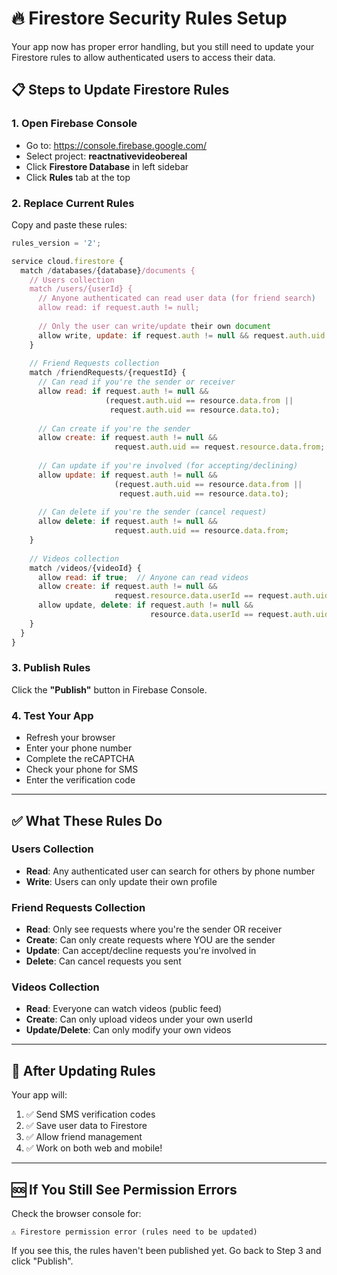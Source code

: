 # 🔥 Firestore Security Rules Setup

Your app now has proper error handling, but you still need to update your Firestore rules to allow authenticated users to access their data.

## 📋 Steps to Update Firestore Rules

### 1. Open Firebase Console
- Go to: https://console.firebase.google.com/
- Select project: **reactnativevideobereal**
- Click **Firestore Database** in left sidebar
- Click **Rules** tab at the top

### 2. Replace Current Rules

Copy and paste these rules:

```javascript
rules_version = '2';

service cloud.firestore {
  match /databases/{database}/documents {
    // Users collection
    match /users/{userId} {
      // Anyone authenticated can read user data (for friend search)
      allow read: if request.auth != null;
      
      // Only the user can write/update their own document
      allow write, update: if request.auth != null && request.auth.uid == userId;
    }
    
    // Friend Requests collection
    match /friendRequests/{requestId} {
      // Can read if you're the sender or receiver
      allow read: if request.auth != null && 
                     (request.auth.uid == resource.data.from || 
                      request.auth.uid == resource.data.to);
      
      // Can create if you're the sender
      allow create: if request.auth != null && 
                       request.auth.uid == request.resource.data.from;
      
      // Can update if you're involved (for accepting/declining)
      allow update: if request.auth != null && 
                       (request.auth.uid == resource.data.from || 
                        request.auth.uid == resource.data.to);
      
      // Can delete if you're the sender (cancel request)
      allow delete: if request.auth != null && 
                       request.auth.uid == resource.data.from;
    }
    
    // Videos collection
    match /videos/{videoId} {
      allow read: if true;  // Anyone can read videos
      allow create: if request.auth != null && 
                       request.resource.data.userId == request.auth.uid;  // Only create your own
      allow update, delete: if request.auth != null && 
                               resource.data.userId == request.auth.uid;  // Only modify your own
    }
  }
}
```

### 3. Publish Rules
Click the **"Publish"** button in Firebase Console.

### 4. Test Your App
- Refresh your browser
- Enter your phone number
- Complete the reCAPTCHA
- Check your phone for SMS
- Enter the verification code

---

## ✅ What These Rules Do

### Users Collection
- **Read**: Any authenticated user can search for others by phone number
- **Write**: Users can only update their own profile

### Friend Requests Collection
- **Read**: Only see requests where you're the sender OR receiver
- **Create**: Can only create requests where YOU are the sender
- **Update**: Can accept/decline requests you're involved in
- **Delete**: Can cancel requests you sent

### Videos Collection
- **Read**: Everyone can watch videos (public feed)
- **Create**: Can only upload videos under your own userId
- **Update/Delete**: Can only modify your own videos

---

## 🎉 After Updating Rules

Your app will:
1. ✅ Send SMS verification codes
2. ✅ Save user data to Firestore
3. ✅ Allow friend management
4. ✅ Work on both web and mobile!

---

## 🆘 If You Still See Permission Errors

Check the browser console for:
```
⚠️ Firestore permission error (rules need to be updated)
```

If you see this, the rules haven't been published yet. Go back to Step 3 and click "Publish".

